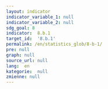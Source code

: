 ```yaml
---
layout: indicator
indicator_variable_1: null
indicator_variable_2: null
sdg_goal: 8
indicator:  8.b.1
target_id:  '8.b.1'
permalink: /en/statistics_glob/8-b-1/
pre: null
graph: null
source_url: null
lang:  en
kategorie:  null
zmienne: null
---
```

